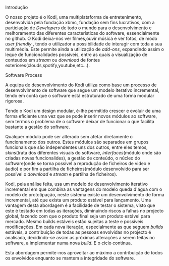Introdução

O nosso projeto é o Kodi, uma multiplataforma de entretenimento, desenvolvida pela fundação xbmc, fundação sem fins lucrativos, com a particiação de *Developers* de todo o mundo para o desenvolvimento e melhoramento das diferentes características do software, essencialmente no github.
O Kodi deixa-nos ver filmes,ouvir música e ver fotos, de modo *user friendly* , tendo o utilizador a possibilidade de interagir com toda a sua multimédia.
Este permite  ainda a utilização de *add-ons*, expandindo assim o leque de funcionalidades possíveis, entre as quais a visualização de conteudos em *stream* ou *download* de fontes exteriores(clouds,spotify,youtube,etc...).

Software Process

A equipa de desenvolvimento do Kodi utiliza como base um processo de desenvolvimento de software que segue um modelo iterativo incremental, tendo em conta que o software está estruturado de uma forma modular rigorosa.

Tendo o Kodi um design modular, é-lhe permitido crescer e evoluir de uma forma eficiente uma vez que se pode inserir novos módulos ao software, sem termos o problema de o software deixar de funcionar o que facilita bastante a gestão do software.

Qualquer módulo pode ser alterado sem afetar diretamente o funcionamento dos outros. Estes módulos são separados em grupos funcionais que são independentes uns dos outros, entre eles temos, *skins*(trata dos diferentes visuais do software, *interfaces*(módulo onde são criadas novas funcionalides), a gestão de conteúdo, o núcleo do software(onde se torna possível a reprodução de ficheiros de video e áudio) e por fim a partilha de ficheiros(módulo desenvolvido para ser possível o *download* e *stream* e partilha de ficheiros).

Kodi, pela análise feita, usa um modelo de desenvolvimento iterativo incremental em que combina as vantagens do modelo queda d'água com o modelo de prototipação, neste sistema existe um desenvolvimento de forma incremental, até que exista um produto estável para lançamento.
Uma vantagem desta abordagem é a facilidade de testar o sistema, visto que este é testado em todas as iterações, diminuindo riscos a falhas no projecto global, fazendo com que o produto final seja um produto estável para mercado. Mesmo builds estáveis estão sujeitas a teste e possíveis modificações. Em cada nova iteração, especialmente as que seguem *builds* estáveis, a contribuição de todas as pessoas envolvidas no projecto é analisada, decidindo-se assim as próximas alterações a serem feitas no software, a implementar numa nova *build*. E o ciclo continua.

Esta abordagem permite-nos aproveitar ao máximo a contribuição de todos os envolvidos enquanto se mantem a integridade do software.
